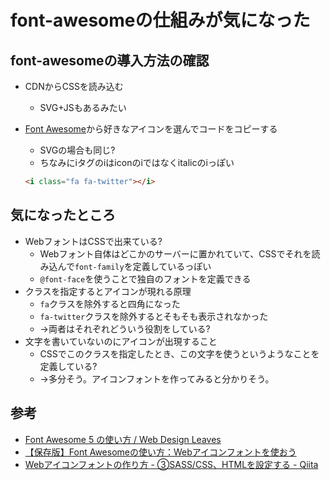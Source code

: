# font-awesomeの仕組みが気になった

## font-awesomeの導入方法の確認

- CDNからCSSを読み込む
  - SVG+JSもあるみたい
- [Font Awesome](https://fontawesome.com/)から好きなアイコンを選んでコードをコピーする
  - SVGの場合も同じ?
  - ちなみにiタグのiはiconのiではなくitalicのiっぽい

  ```html
  <i class="fa fa-twitter"></i>
  ```

## 気になったところ

- WebフォントはCSSで出来ている?
  - Webフォント自体はどこかのサーバーに置かれていて、CSSでそれを読み込んで`font-family`を定義しているっぽい
  - `@font-face`を使うことで独自のフォントを定義できる
- クラスを指定するとアイコンが現れる原理
  - `fa`クラスを除外すると四角になった
  - `fa-twitter`クラスを除外するとそもそも表示されなかった
  - →両者はそれぞれどういう役割をしている?
- 文字を書いていないのにアイコンが出現すること
  - CSSでこのクラスを指定したとき、この文字を使うというようなことを定義している?
  - →多分そう。アイコンフォントを作ってみると分かりそう。

## 参考

- [Font Awesome 5 の使い方 / Web Design Leaves](https://www.webdesignleaves.com/pr/plugins/fontawesome_01.html)
- [【保存版】Font Awesomeの使い方：Webアイコンフォントを使おう](https://saruwakakun.com/html-css/basic/font-awesome)
- [Webアイコンフォントの作り方 - ③SASS/CSS、HTMLを設定する - Qiita](https://qiita.com/m-nakamura/items/0ec1b4144c514914d73f)

